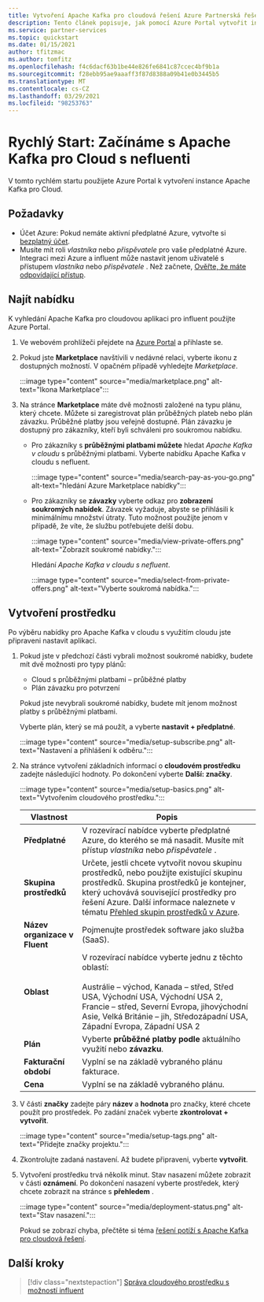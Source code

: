 ```yaml
---
title: Vytvoření Apache Kafka pro cloudová řešení Azure Partnerská řešení
description: Tento článek popisuje, jak pomocí Azure Portal vytvořit instanci Apache Kafka pro Cloud.
ms.service: partner-services
ms.topic: quickstart
ms.date: 01/15/2021
author: tfitzmac
ms.author: tomfitz
ms.openlocfilehash: f4c6dacf63b1be44e826fe6841c87ccec4bf9b1a
ms.sourcegitcommit: f28ebb95ae9aaaff3f87d8388a09b41e0b3445b5
ms.translationtype: MT
ms.contentlocale: cs-CZ
ms.lasthandoff: 03/29/2021
ms.locfileid: "98253763"
---
```

# <a name="quickstart-get-started-with-apache-kafka-for-confluent-cloud"></a>Rychlý Start: Začínáme s Apache Kafka pro Cloud s nefluenti

V tomto rychlém startu použijete Azure Portal k vytvoření instance Apache Kafka pro Cloud.

## <a name="prerequisites"></a>Požadavky

- Účet Azure: Pokud nemáte aktivní předplatné Azure, vytvořte si [bezplatný účet](https://azure.microsoft.com/free/).
- Musíte mít roli _vlastníka_ nebo _přispěvatele_ pro vaše předplatné Azure. Integraci mezi Azure a influent může nastavit jenom uživatelé s přístupem _vlastníka_ nebo _přispěvatele_ . Než začnete, [Ověřte, že máte odpovídající přístup](../../role-based-access-control/check-access.md).

## <a name="find-offer"></a>Najít nabídku

K vyhledání Apache Kafka pro cloudovou aplikaci pro influent použijte Azure Portal.

1. Ve webovém prohlížeči přejdete na [Azure Portal](https://portal.azure.com/) a přihlaste se.

1. Pokud jste **Marketplace** navštívili v nedávné relaci, vyberte ikonu z dostupných možností. V opačném případě vyhledejte _Marketplace_.

    :::image type="content" source="media/marketplace.png" alt-text="Ikona Marketplace":::

1. Na stránce **Marketplace** máte dvě možnosti založené na typu plánu, který chcete. Můžete si zaregistrovat plán průběžných plateb nebo plán závazku. Průběžné platby jsou veřejně dostupné. Plán závazku je dostupný pro zákazníky, kteří byli schváleni pro soukromou nabídku.

   - Pro zákazníky s **průběžnými platbami můžete** hledat _Apache Kafka v cloudu_ s průběžnými platbami. Vyberte nabídku Apache Kafka v cloudu s nefluent.

     :::image type="content" source="media/search-pay-as-you-go.png" alt-text="hledání Azure Marketplace nabídky":::

   - Pro zákazníky se **závazky** vyberte odkaz pro **zobrazení soukromých nabídek**. Závazek vyžaduje, abyste se přihlásili k minimálnímu množství útraty. Tuto možnost použijte jenom v případě, že víte, že službu potřebujete delší dobu.

     :::image type="content" source="media/view-private-offers.png" alt-text="Zobrazit soukromé nabídky.":::

     Hledání _Apache Kafka v cloudu s nefluent_.

     :::image type="content" source="media/select-from-private-offers.png" alt-text="Vyberte soukromá nabídka.":::

## <a name="create-resource"></a>Vytvoření prostředku

Po výběru nabídky pro Apache Kafka v cloudu s využitím cloudu jste připraveni nastavit aplikaci.

1. Pokud jste v předchozí části vybrali možnost soukromé nabídky, budete mít dvě možnosti pro typy plánů:

    - Cloud s průběžnými platbami – průběžné platby
    - Plán závazku pro potvrzení

   Pokud jste nevybrali soukromé nabídky, budete mít jenom možnost platby s průběžnými platbami.

   Vyberte plán, který se má použít, a vyberte **nastavit + předplatné**.

    :::image type="content" source="media/setup-subscribe.png" alt-text="Nastavení a přihlášení k odběru.":::

1. Na stránce vytvoření základních informací o **cloudovém prostředku** zadejte následující hodnoty. Po dokončení vyberte **Další: značky**.

    :::image type="content" source="media/setup-basics.png" alt-text="Vytvořením cloudového prostředku.":::

    | Vlastnost | Popis |
    | ---- | ---- |
    | **Předplatné** | V rozevírací nabídce vyberte předplatné Azure, do kterého se má nasadit. Musíte mít přístup _vlastníka_ nebo _přispěvatele_ . |
    | **Skupina prostředků** | Určete, jestli chcete vytvořit novou skupinu prostředků, nebo použijte existující skupinu prostředků. Skupina prostředků je kontejner, který uchovává související prostředky pro řešení Azure. Další informace naleznete v tématu [Přehled skupin prostředků v Azure](../../azure-resource-manager/management/overview.md). |
    | **Název organizace v Fluent** | Pojmenujte prostředek software jako služba (SaaS). |
    | **Oblast** | V rozevírací nabídce vyberte jednu z těchto oblastí: <br/><br/> Austrálie – východ, Kanada – střed, Střed USA, Východní USA, Východní USA 2, Francie – střed, Severní Evropa, jihovýchodní Asie, Velká Británie – jih, Středozápadní USA, Západní Evropa, Západní USA 2 |
    | **Plán** | Vyberte **průběžné platby podle** aktuálního využití nebo **závazku**. |
    | **Fakturační období** | Vyplní se na základě vybraného plánu fakturace. |
    | **Cena** | Vyplní se na základě vybraného plánu. |

1. V části **značky** zadejte páry **název** a **hodnota** pro značky, které chcete použít pro prostředek. Po zadání značek vyberte **zkontrolovat + vytvořit**.

    :::image type="content" source="media/setup-tags.png" alt-text="Přidejte značky projektu.":::

1. Zkontrolujte zadaná nastavení. Až budete připraveni, vyberte **vytvořit**.

1. Vytvoření prostředku trvá několik minut. Stav nasazení můžete zobrazit v části **oznámení**. Po dokončení nasazení vyberte prostředek, který chcete zobrazit na stránce s **přehledem** .

    :::image type="content" source="media/deployment-status.png" alt-text="Stav nasazení.":::

   Pokud se zobrazí chyba, přečtěte si téma [řešení potíží s Apache Kafka pro cloudová řešení](troubleshoot.md).

## <a name="next-steps"></a>Další kroky

> [!div class="nextstepaction"]
> [Správa cloudového prostředku s možností influent](manage.md)
